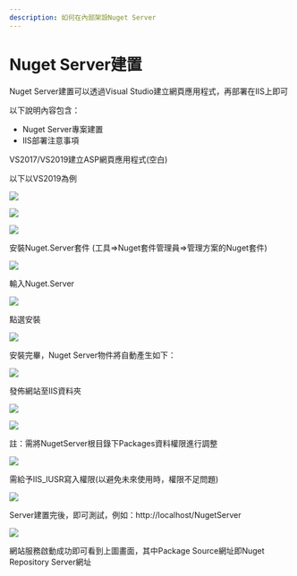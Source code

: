 ```yaml
---
description: 如何在內部架設Nuget Server
---
```


# Nuget Server建置

Nuget Server建置可以透過Visual Studio建立網頁應用程式，再部署在IIS上即可

以下說明內容包含：

* Nuget Server專案建置
* IIS部署注意事項

VS2017/VS2019建立ASP網頁應用程式\(空白\)

以下以VS2019為例

![](../../.gitbook/assets/image%20%2811%29.png)

![](../../.gitbook/assets/image%20%2860%29.png)

![](../../.gitbook/assets/image%20%2840%29.png)

安裝Nuget.Server套件 \(工具=&gt;Nuget套件管理員=&gt;管理方案的Nuget套件\)

![](../../.gitbook/assets/image%20%2846%29.png)

輸入Nuget.Server

![](../../.gitbook/assets/image%20%2837%29.png)

點選安裝

![](../../.gitbook/assets/image%20%2857%29.png)

安裝完畢，Nuget Server物件將自動產生如下：

![](../../.gitbook/assets/image%20%2828%29.png)

發佈網站至IIS資料夾

![](../../.gitbook/assets/image%20%2813%29.png)

![](../../.gitbook/assets/image%20%2858%29.png)

註：需將NugetServer根目錄下Packages資料權限進行調整

![](../../.gitbook/assets/image%20%2818%29.png)

需給予IIS\_IUSR寫入權限\(以避免未來使用時，權限不足問題\)

![](../../.gitbook/assets/image%20%287%29.png)

Server建置完後，即可測試，例如：http://localhost/NugetServer

![](../../.gitbook/assets/image%20%281%29.png)

網站服務啟動成功即可看到上圖畫面，其中Package Source網址即Nuget Repository Server網址


